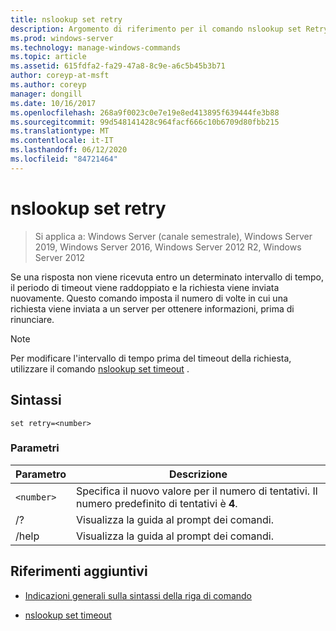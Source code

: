 ```yaml
---
title: nslookup set retry
description: Argomento di riferimento per il comando nslookup set Retry, che imposta il numero di tentativi di ottenere informazioni da un server specificato.
ms.prod: windows-server
ms.technology: manage-windows-commands
ms.topic: article
ms.assetid: 615fdfa2-fa29-47a8-8c9e-a6c5b45b3b71
author: coreyp-at-msft
ms.author: coreyp
manager: dongill
ms.date: 10/16/2017
ms.openlocfilehash: 268a9f0023c0e7e19e8ed413895f639444fe3b88
ms.sourcegitcommit: 99d548141428c964facf666c10b6709d80fbb215
ms.translationtype: MT
ms.contentlocale: it-IT
ms.lasthandoff: 06/12/2020
ms.locfileid: "84721464"
---
```

# <a name="nslookup-set-retry"></a>nslookup set retry

> Si applica a: Windows Server (canale semestrale), Windows Server 2019, Windows Server 2016, Windows Server 2012 R2, Windows Server 2012

Se una risposta non viene ricevuta entro un determinato intervallo di tempo, il periodo di timeout viene raddoppiato e la richiesta viene inviata nuovamente. Questo comando imposta il numero di volte in cui una richiesta viene inviata a un server per ottenere informazioni, prima di rinunciare.

> [!NOTE]
> Per modificare l'intervallo di tempo prima del timeout della richiesta, utilizzare il comando [nslookup set timeout](nslookup-set-timeout.md) .

## <a name="syntax"></a>Sintassi

```
set retry=<number>
```

### <a name="parameters"></a>Parametri

| Parametro | Descrizione |
| ---------- | ---------- |
| `<number>` | Specifica il nuovo valore per il numero di tentativi. Il numero predefinito di tentativi è **4**. |
| /? | Visualizza la guida al prompt dei comandi. |
| /help | Visualizza la guida al prompt dei comandi. |

## <a name="additional-references"></a>Riferimenti aggiuntivi

- [Indicazioni generali sulla sintassi della riga di comando](command-line-syntax-key.md)

- [nslookup set timeout](nslookup-set-timeout.md)
